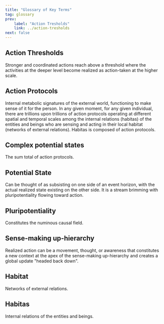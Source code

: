 ```yaml
---
title: "Glossary of Key Terms"
tag: glossary
prev:
    label: "Action Tresholds"
    link: ../action-tresholds
next: false
---
```


## Action Thresholds 
Stronger and coordinated actions reach above a threshold where the activities at the deeper level become realized as action-taken at the higher scale.

## Action Protocols 
Internal metabolic signatures of the external world, functioning to make sense of it for the person. In any given moment, for any given individual, there are trillions upon trillions of action protocols operating at different spatial and temporal scales among the internal relations (habitas) of the entities and beings who are sensing and acting in their local habitat (networks of external relations). Habitas is composed of action protocols.

## Complex potential states 
The sum total of action protocols.

## Potential State 
Can be thought of as subsisting on one side of an event horizon, with the actual realized state existing on the other side. It is a stream brimming with pluripotentiality flowing toward action.

## Pluripotentiality 
Constitutes the numinous causal field.

## Sense-making up-hierarchy 
Realized action can be a movement, thought, or awareness that constitutes a new context at the apex of the sense-making up-hierarchy and creates a global update "headed back down".

## Habitat 
Networks of external relations.

## Habitas 
Internal relations of the entities and beings.
